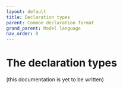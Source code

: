 ```yaml
---
layout: default
title: Declaration types
parent: Common declaration format
grand_parent: Model language
nav_order: 0
---
```


# The declaration types

(this documentation is yet to be written)